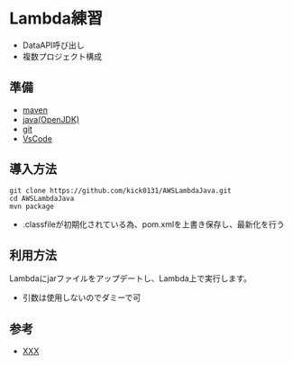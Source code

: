 Lambda練習
===

* DataAPI呼び出し
* 複数プロジェクト構成

## 準備
* [maven](https://maven.apache.org/download.cgi)
* [java(OpenJDK)](https://openjdk.java.net/)
* [git](https://git-scm.com/downloads)
* [VsCode](https://code.visualstudio.com/download)

## 導入方法
```
git clone https://github.com/kick0131/AWSLambdaJava.git
cd AWSLambdaJava
mvn package
```
* .classfileが初期化されている為、pom.xmlを上書き保存し、最新化を行う

## 利用方法
Lambdaにjarファイルをアップデートし、Lambda上で実行します。
* 引数は使用しないのでダミーで可

## 参考
* [XXX](XXX)

